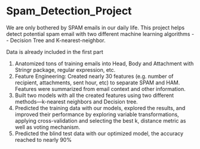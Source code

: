 # Spam_Detection_Project

We are only bothered by SPAM emails in our daily life. This project helps detect potential spam email with two different machine learning algorithms -- Decision Tree and K-nearest-neighbor. 

Data is already included in the first part

1. Anatomized tons of training emails into Head, Body and Attachment with Stringr package, regular expression, etc.
2. Feature Engineering: Created nearly 30 features (e.g. number of recipient, attachments, sent hour, etc) to separate SPAM and HAM. Features were summarized from email context and other information.
3. Built two models with all the created features using two different methods—k-nearest neighbors and Decision tree.
4. Predicted the training data with our models, explored the results, and improved their performance by exploring variable
transformations, applying cross-validation and selecting the best k, distance metric as well as voting mechanism.
5. Predicted the blind test data with our optimized model, the accuracy reached to nearly 90%

